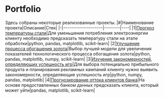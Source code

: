 # Portfolio
Здесь собраны некоторые реализованные проекты.
|#|Наименование проекта|Описание|Стек|
|-|--------------------|--------|----|
|1|[Прогноз температуры стали](https://github.com/tata-mikh/Portfolio/tree/2ccd8528c03aba211a749ffb29d5b37e89740ec5/Project1)|Для уменьшения потребления электроэнергии клиенту необходимо предсказать температуру стали на этапе обработки|python, pandas, matplotlib, scikit-learn|
|2|[Улучшение процесса обогащения золота](https://github.com/tata-mikh/Portfolio/tree/2ccd8528c03aba211a749ffb29d5b37e89740ec5/Project2)|Выбор лучшей модели для увеличения показателей технологического процесса обогащения золота|python, pandas, matplotlib, numpy, scikit-learn|
|3|[Изучение закономерностей, определяющих успешность игр](https://github.com/tata-mikh/Portfolio/tree/2ccd8528c03aba211a749ffb29d5b37e89740ec5/Project3)|Для выбора потенциально прибыльного продукта и планирования рекламных кампаний клиенту нужно выявить закономерности, определяющие успешность игр|python, numpy, pandas, matplotlib|
|4|[Прогнозирование оттока клиентов банка](https://github.com/tata-mikh/Portfolio/tree/2ccd8528c03aba211a749ffb29d5b37e89740ec5/Project4)|На основе предоставленных банком данных предсказать клиента, который может уйти|pandas, matplotlib, scikit-learn|
